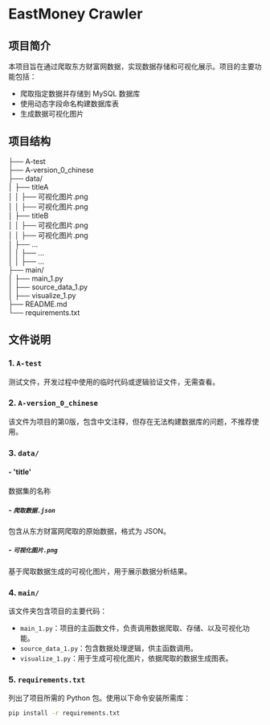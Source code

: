 # EastMoney Crawler

## 项目简介
本项目旨在通过爬取东方财富网数据，实现数据存储和可视化展示。项目的主要功能包括：
- 爬取指定数据并存储到 MySQL 数据库
- 使用动态字段命名构建数据库表
- 生成数据可视化图片

## 项目结构
├── A-test  
├── A-version_0_chinese  
├── data/  
│   ├── titleA  
│   │   ├── 可视化图片.png  
│   │   ├── 可视化图片.png  
│   ├── titleB  
│   │   ├── 可视化图片.png  
│   │   ├── 可视化图片.png  
│   ├── ...  
│   │   ├── ...  
│   │   ├── ...  
├── main/  
│   ├── main_1.py  
│   ├── source_data_1.py  
│   ├── visualize_1.py  
├── README.md  
└── requirements.txt  




## 文件说明
### 1. `A-test`
测试文件，开发过程中使用的临时代码或逻辑验证文件，无需查看。

### 2. `A-version_0_chinese`
该文件为项目的第0版，包含中文注释，但存在无法构建数据库的问题，不推荐使用。

### 3. `data/`
#### - 'title'
数据集的名称
##### - `爬取数据.json`
包含从东方财富网爬取的原始数据，格式为 JSON。
##### - `可视化图片.png`
基于爬取数据生成的可视化图片，用于展示数据分析结果。

### 4. `main/`
该文件夹包含项目的主要代码：
- `main_1.py`：项目的主函数文件，负责调用数据爬取、存储、以及可视化功能。
- `source_data_1.py`：包含数据处理逻辑，供主函数调用。
- `visualize_1.py`：用于生成可视化图片，依据爬取的数据生成图表。

### 5. `requirements.txt`
列出了项目所需的 Python 包。使用以下命令安装所需库：
```bash
pip install -r requirements.txt

